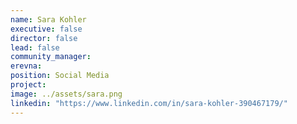 ```yaml
---
name: Sara Kohler
executive: false
director: false
lead: false
community_manager:   
erevna:
position: Social Media
project:  
image: ../assets/sara.png
linkedin: "https://www.linkedin.com/in/sara-kohler-390467179/"
---
```

